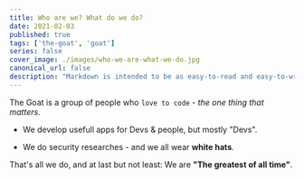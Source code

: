 ```yaml
---
title: Who are we? What do we do?
date: 2021-02-03
published: true
tags: ['the-goat', 'goat']
series: false
cover_image: ./images/who-we-are-what-we-do.jpg
canonical_url: false
description: "Markdown is intended to be as easy-to-read and easy-to-write as is feasible. Readability, however, is emphasized above all else. A Markdown-formatted document should be publishable as-is, as plain text, without looking like it's been marked up with tags or formatting instructions."
---
```



The Goat is a group of people who `love to code` - *the one thing that matters.*

* We develop usefull apps for Devs & people, but mostly "Devs".

* We do security researches - and we all wear **white hats**.

That's all we do, and at last but not least:
We are **"The greatest of all time"**.

